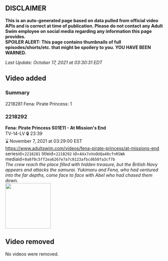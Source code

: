 ## DISCLAIMER
**This is an auto-generated page based on data pulled from official video APIs and is correct at time of publication. Please do not contact any Adult Swim employee on social media regarding any information this page provides.**  
**SPOILER ALERT: This page contains thumbnails of full episodes/shorts/etc. that might be spoilery to you. YOU HAVE BEEN WARNED.**  

_Last Update: October 17, 2021 at 03:30:31 EDT_
## Video added
### Summary
2218281 Fena: Pirate Princess: 1  
### 2218292
**Fena: Pirate Princess S01E11 - At Mission's End**  
TV-14-LV 🔒 23:39  
⌛ November 7, 2021 at 03:29:00 EST  
https://www.adultswim.com/videos/fena-pirate-princess/at-missions-end  
seriesid=`2218281` titleid=`2218292` id=`AXx7oVoOUQa40cfnRSWA` mediaid=`0a8f0c5ff2ea6267e7a7c0123afbcd658fa3cf7b`  
_The crew reach the place filled with hidden treasure, but the British Navy appears and attacks the samurai. Yukimaru and Fena, who had ventured into the far depths, come face to face with Abel who had chased them down._  
<a href="https://media.cdn.adultswim.com/uploads/20211015/thumbnails/2_2110151042196-FenaPiratePrincess_111_AtMissionsEnd.png"><img src="https://media.cdn.adultswim.com/uploads/20211015/thumbnails/2_2110151042196-FenaPiratePrincess_111_AtMissionsEnd.png" height="144px" /></a>
## Video removed
No videos were removed.  
